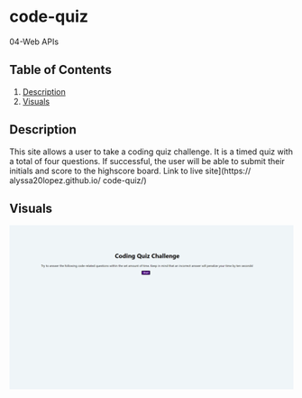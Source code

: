 # code-quiz
04-Web APIs
## Table of Contents
1. [Description](#Description)
2. [Visuals](#visuals)

## Description
This site allows a user to take a coding quiz challenge. It is a timed quiz with a total of four questions. If successful, the user will be able to submit their initials and score to the highscore board.
Link to live site](https://
alyssa20lopez.github.io/
code-quiz/)

## Visuals
![Alt text](./assets/images/Coding-Quiz-Challenge.png)